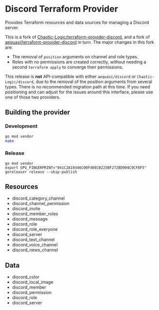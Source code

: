 # Discord Terraform Provider

Provides Terraform resources and data sources for managing a Discord server.

This is a fork of [Chaotic-Logic/terraform-provider-discord](https://github.com/Chaotic-Logic/terraform-provider-discord), and a fork of [aequasi/terraform-provider-discord](https://github.com/aequasi/terraform-provider-discord) in turn. The major changes in this fork are:

* The removal of `position` arguments on channel and role types.
* Roles with no permissions are created correctly, without needing a second `terraform apply` to converge their permissions.

This release is **not** API-compatible with either `aequasi/discord` or `Chaotic-Logic/discord`, due to the removal of the position arguments from several types. There is no recommended migration path at this time. If you need positioning and can adjust for the issues around this interface, please use one of those two providers.

## Building the provider

### Development

```sh
go mod vendor
make
```

### Release

```
go mod vendor
export GPG_FINGERPRINT="041C2A19346C00F408CB225BF272BD904C9CF8F5"
goreleaser release --skip-publish
```

## Resources

* discord_category_channel
* discord_channel_permission
* discord_invite
* discord_member_roles
* discord_message
* discord_role
* discord_role_everyone
* discord_server
* discord_text_channel
* discord_voice_channel
* discord_news_channel

## Data

* discord_color
* discord_local_image
* discord_member
* discord_permission
* discord_role
* discord_server

